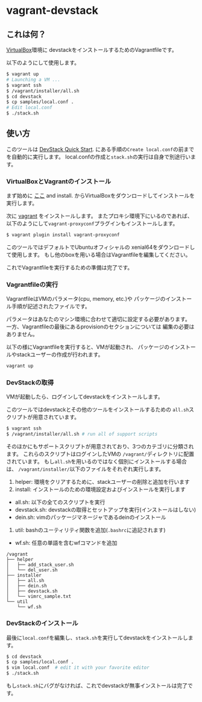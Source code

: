 # vagrant-devstack

## これは何？

[VirtualBox](https://www.virtualbox.org/)環境に
devstackをインストールするためのVagrantfileです。

以下のようにして使用します。

```sh
$ vagrant up
# Launching a VM ...
$ vagrant ssh
$ /vagrant/installer/all.sh
$ cd devstack
$ cp samples/local.conf .
# Edit local.conf
$ ./stack.sh
```


## 使い方

このツールは
[DevStack Quick Start](https://docs.openstack.org/devstack/latest/).
にある手順の`Create local.conf`の前までを自動的に実行します。
local.confの作成と`stack.sh`の実行は自身で別途行います。

### VirtualBoxとVagrantのインストール

まず始めに
[ここ](https://www.virtualbox.org/) and install.
からVirtualBoxをダウンロードしてインストールを実行します。

次に
[vagrant](https://www.vagrantup.com/)
をインストールします。
またプロキシ環境下にいるのであれば、
以下のようにして`vagrant-proxyconf`プラグインもインストールします。

```sh
$ vagrant plugin install vagrant-proxyconf
```

このツールではデフォルトでUbuntuオフィシャルの
xenial64をダウンロードして使用します。
もし他のboxを用いる場合はVagrantfileを編集してください。

これでVagrantfileを実行するための準備は完了です。

### Vagrantfileの実行

VagrantfileはVMのパラメータ(cpu, memory, etc.)や
パッケージのインストール手順が記述されたファイルです。

パラメータはあなたのマシン環境に合わせて適切に設定する必要があります。
一方、Vagrantfileの最後にあるprovisionのセクションについては
編集の必要はありません。

以下の様にVagrantfileを実行すると、VMが起動され、
パッケージのインストールやstackユーザーの作成が行われます。

```sh
vagrant up
```

### DevStackの取得

VMが起動したら、ログインしてdevstackをインストールします。

このツールではdevstackとその他のツールをインストールするための
`all.sh`スクリプトが用意されています。

```sh
$ vagrant ssh
$ /vagrant/installer/all.sh # run all of support scripts
```

そのほかにもサポートスクリプトが用意されており、3つのカテゴリに分類されます。
これらのスクリプトはログインしたVMの
`/vagrant/`ディレクトリに配置されています。
もし`all.sh`を用いるのではなく個別にインストールする場合は、
`/vagrant/installer/`以下のファイルをそれぞれ実行します。

1. helper: 環境をクリアするために、stackユーザーの削除と追加を行います
1. install: インストールのための環境設定およびインストールを実行します
  * all.sh: 以下の全てのスクリプトを実行
  * devstack.sh: devstackの取得とセットアップを実行(インストールはしない)
  * dein.sh: vimのパッケージマネージャであるdeinのインストール
1. util: bashのユーティリティ関数を追加(`.bashrc`に追記されます)
  * wf.sh: 任意の単語を含むwfコマンドを追加

```
/vagrant
├── helper
│   ├── add_stack_user.sh
│   └── del_user.sh
├── installer
│   ├── all.sh
│   ├── dein.sh
│   ├── devstack.sh
│   └── vimrc_sample.txt
└── util
    └── wf.sh
```

### DevStackのインストール

最後に`local.conf`を編集し、`stack.sh`を実行してdevstackをインストールします。

```sh
$ cd devstack
$ cp samples/local.conf .
$ vim local.conf  # edit it with your favorite editor
$ ./stack.sh
```

もし`stack.sh`にバグがなければ、これでdevstackが無事インストールは完了です。
